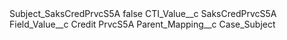 <?xml version="1.0" encoding="UTF-8"?>
<CustomMetadata xmlns="http://soap.sforce.com/2006/04/metadata" xmlns:xsi="http://www.w3.org/2001/XMLSchema-instance" xmlns:xsd="http://www.w3.org/2001/XMLSchema">
    <label>Subject_SaksCredPrvcS5A</label>
    <protected>false</protected>
    <values>
        <field>CTI_Value__c</field>
        <value xsi:type="xsd:string">SaksCredPrvcS5A</value>
    </values>
    <values>
        <field>Field_Value__c</field>
        <value xsi:type="xsd:string">Credit PrvcS5A</value>
    </values>
    <values>
        <field>Parent_Mapping__c</field>
        <value xsi:type="xsd:string">Case_Subject</value>
    </values>
</CustomMetadata>
